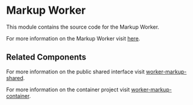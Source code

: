 # Markup Worker

This module contains the source code for the Markup Worker.

For more information on the Markup Worker visit [here](../markup-worker.md).

## Related Components

For more information on the public shared interface visit [worker-markup-shared](../worker-markup-shared/README.md).

For more information on the container project visit [worker-markup-container](../worker-markup-container/README.md).
